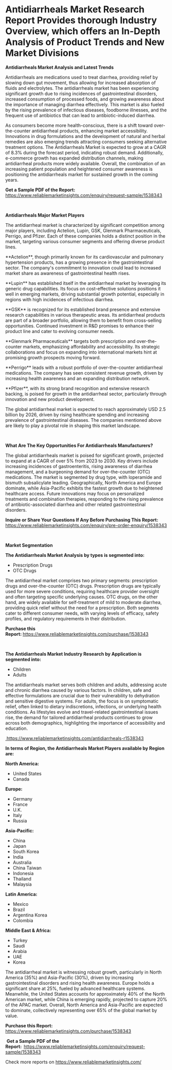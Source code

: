 <p><h1>Antidiarrheals Market Research Report Provides thorough Industry Overview, which offers an In-Depth Analysis of Product Trends and New Market Divisions</h1></p><p><strong>Antidiarrheals Market Analysis and Latest Trends</strong></p>
<p><p>Antidiarrheals are medications used to treat diarrhea, providing relief by slowing down gut movement, thus allowing for increased absorption of fluids and electrolytes. The antidiarrheals market has been experiencing significant growth due to rising incidences of gastrointestinal disorders, increased consumption of processed foods, and growing awareness about the importance of managing diarrhea effectively. This market is also fueled by the rising prevalence of infectious diseases, foodborne illnesses, and the frequent use of antibiotics that can lead to antibiotic-induced diarrhea.</p><p>As consumers become more health-conscious, there is a shift toward over-the-counter antidiarrheal products, enhancing market accessibility. Innovations in drug formulations and the development of natural and herbal remedies are also emerging trends attracting consumers seeking alternative treatment options. The Antidiarrheals Market is expected to grow at a CAGR of 8.3% during the forecast period, indicating robust demand. Additionally, e-commerce growth has expanded distribution channels, making antidiarrheal products more widely available. Overall, the combination of an increasing patient population and heightened consumer awareness is positioning the antidiarrheals market for sustained growth in the coming years.</p></p>
<p><strong>Get a Sample PDF of the Report:&nbsp;</strong> <a href="https://www.reliablemarketinsights.com/enquiry/request-sample/1538343?utm_campaign=2475&utm_medium=2&utm_source=Github&utm_content=ia&utm_term=08032025&utm_id=antidiarrheals">https://www.reliablemarketinsights.com/enquiry/request-sample/1538343</a></p>
<p>&nbsp;</p>
<p><strong>Antidiarrheals Major Market Players</strong></p>
<p><p>The antidiarrheal market is characterized by significant competition among major players, including Actelion, Lupin, GSK, Glenmark Pharmaceuticals, Perrigo, and Pfizer. Each of these companies holds a distinct position in the market, targeting various consumer segments and offering diverse product lines.</p><p>**Actelion**, though primarily known for its cardiovascular and pulmonary hypertension products, has a growing presence in the gastrointestinal sector. The company's commitment to innovation could lead to increased market share as awareness of gastrointestinal health rises.</p><p>**Lupin** has established itself in the antidiarrheal market by leveraging its generic drug capabilities. Its focus on cost-effective solutions positions it well in emerging markets, driving substantial growth potential, especially in regions with high incidences of infectious diarrhea.</p><p>**GSK** is recognized for its established brand presence and extensive research capabilities in various therapeutic areas. Its antidiarrheal products are part of a broader portfolio, allowing them to benefit from cross-selling opportunities. Continued investment in R&D promises to enhance their product line and cater to evolving consumer needs.</p><p>**Glenmark Pharmaceuticals** targets both prescription and over-the-counter markets, emphasizing affordability and accessibility. Its strategic collaborations and focus on expanding into international markets hint at promising growth prospects moving forward.</p><p>**Perrigo** leads with a robust portfolio of over-the-counter antidiarrheal medications. The company has seen consistent revenue growth, driven by increasing health awareness and an expanding distribution network. </p><p>**Pfizer**, with its strong brand recognition and extensive research backing, is poised for growth in the antidiarrheal sector, particularly through innovation and new product development.</p><p>The global antidiarrheal market is expected to reach approximately USD 2.5 billion by 2026, driven by rising healthcare spending and increasing prevalence of gastrointestinal diseases. The companies mentioned above are likely to play a pivotal role in shaping this market landscape.</p></p>
<p>&nbsp;</p>
<p><strong>What Are The Key Opportunities For Antidiarrheals Manufacturers?</strong></p>
<p><p>The global antidiarrheals market is poised for significant growth, projected to expand at a CAGR of over 5% from 2023 to 2030. Key drivers include increasing incidences of gastroenteritis, rising awareness of diarrhea management, and a burgeoning demand for over-the-counter (OTC) medications. The market is segmented by drug type, with loperamide and bismuth subsalicylate leading. Geographically, North America and Europe dominate, while Asia-Pacific exhibits the fastest growth due to heightened healthcare access. Future innovations may focus on personalized treatments and combination therapies, responding to the rising prevalence of antibiotic-associated diarrhea and other related gastrointestinal disorders.</p></p>
<p><strong>Inquire or Share Your Questions If Any Before Purchasing This Report:</strong> <a href="https://www.reliablemarketinsights.com/enquiry/pre-order-enquiry/1538343?utm_campaign=2475&utm_medium=2&utm_source=Github&utm_content=ia&utm_term=08032025&utm_id=antidiarrheals">https://www.reliablemarketinsights.com/enquiry/pre-order-enquiry/1538343</a></p>
<p>&nbsp;</p>
<p><strong>Market Segmentation</strong></p>
<p><strong>The Antidiarrheals Market Analysis by types is segmented into:</strong></p>
<p><ul><li>Prescription Drugs</li><li>OTC Drugs</li></ul></p>
<p><p>The antidiarrheal market comprises two primary segments: prescription drugs and over-the-counter (OTC) drugs. Prescription drugs are typically used for more severe conditions, requiring healthcare provider oversight and often targeting specific underlying causes. OTC drugs, on the other hand, are widely available for self-treatment of mild to moderate diarrhea, providing quick relief without the need for a prescription. Both segments cater to different consumer needs, with varying levels of efficacy, safety profiles, and regulatory requirements in their distribution.</p></p>
<p><strong>Purchase this Report:&nbsp;</strong><a href="https://www.reliablemarketinsights.com/purchase/1538343?utm_campaign=2475&utm_medium=2&utm_source=Github&utm_content=ia&utm_term=08032025&utm_id=antidiarrheals">https://www.reliablemarketinsights.com/purchase/1538343</a></p>
<p>&nbsp;</p>
<p><strong>The Antidiarrheals Market Industry Research by Application is segmented into:</strong></p>
<p><ul><li>Children</li><li>Adults</li></ul></p>
<p><p>The antidiarrheals market serves both children and adults, addressing acute and chronic diarrhea caused by various factors. In children, safe and effective formulations are crucial due to their vulnerability to dehydration and sensitive digestive systems. For adults, the focus is on symptomatic relief, often linked to dietary indiscretions, infections, or underlying health conditions. As lifestyles evolve and travel-related gastrointestinal issues rise, the demand for tailored antidiarrheal products continues to grow across both demographics, highlighting the importance of accessibility and education.</p></p>
<p><a href="https://www.reliablemarketinsights.com/antidiarrheals-r1538343?utm_campaign=2475&utm_medium=2&utm_source=Github&utm_content=ia&utm_term=08032025&utm_id=antidiarrheals">&nbsp;https://www.reliablemarketinsights.com/antidiarrheals-r1538343</a></p>
<p><strong>In terms of Region, the Antidiarrheals Market Players available by Region are:</strong></p>
<p>
    <p> <strong> North America: </strong>
        <ul>
            <li>United States</li>
            <li>Canada</li>
        </ul>
        </p> 
    <p> <strong> Europe: </strong>
        <ul>
            <li>Germany</li>
            <li>France</li>
            <li>U.K.</li>
            <li>Italy</li>
            <li>Russia</li>
        </ul>
        </p> 
    <p> <strong> Asia-Pacific: </strong>
        <ul>
            <li>China</li>
            <li>Japan</li>
            <li>South Korea</li>
            <li>India</li>
            <li>Australia</li>
            <li>China Taiwan</li>
            <li>Indonesia</li>
            <li>Thailand</li>
            <li>Malaysia</li>
        </ul>
        </p> 
    <p> <strong> Latin America: </strong>
        <ul>
            <li>Mexico</li>
            <li>Brazil</li>
            <li>Argentina Korea</li>
            <li>Colombia</li>
        </ul>
        </p> 
    <p> <strong> Middle East & Africa: </strong>
        <ul>
            <li>Turkey</li>
            <li>Saudi</li>
            <li>Arabia</li>
            <li>UAE</li>
            <li>Korea</li>
        </ul>
    </p>
    </p>
<p><p>The antidiarrheal market is witnessing robust growth, particularly in North America (35%) and Asia-Pacific (30%), driven by increasing gastrointestinal disorders and rising health awareness. Europe holds a significant share at 25%, fueled by advanced healthcare systems. Meanwhile, the United States accounts for approximately 40% of the North American market, while China is emerging rapidly, projected to capture 20% of the APAC market. Overall, North America and Asia-Pacific are expected to dominate, collectively representing over 65% of the global market by value.</p></p>
<p><strong>Purchase this Report: </strong><a href="https://www.reliablemarketinsights.com/purchase/1538343?utm_campaign=2475&utm_medium=2&utm_source=Github&utm_content=ia&utm_term=08032025&utm_id=antidiarrheals">https://www.reliablemarketinsights.com/purchase/1538343</a></p>
<p>&nbsp;<strong>Get a Sample PDF of the Report:&nbsp;&nbsp;</strong><a href="https://www.reliablemarketinsights.com/enquiry/request-sample/1538343?utm_campaign=2475&utm_medium=2&utm_source=Github&utm_content=ia&utm_term=08032025&utm_id=antidiarrheals">https://www.reliablemarketinsights.com/enquiry/request-sample/1538343</a></p>
<p><strong></strong></p>
<p>Check more reports on <a href="https://www.reliablemarketinsights.com/?utm_campaign=2475&utm_medium=2&utm_source=Github&utm_content=ia&utm_term=08032025&utm_id=antidiarrheals">https://www.reliablemarketinsights.com/</a></p>